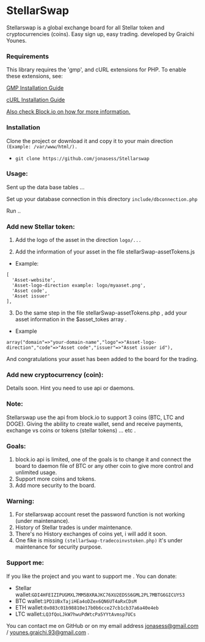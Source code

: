# StellarSwap 
Stellarswap is a global exchange board for all Stellar token and cryptocurrencies (coins). Easy sign up, easy trading.
developed by Graichi Younes.

### Requirements

This library requires the 'gmp', and cURL extensions for PHP. To enable these extensions, see:
   
   [GMP Installation Guide](http://php.net/manual/en/gmp.installation.php)

   [cURL Installation Guide](http://php.net/manual/en/curl.installation.php)
   
[Also check Block.io on how for more information.](https://github.com/BlockIo/block_io-php)


### Installation

Clone the project or download it and copy it to your main direction ```(Example: /var/www/html/).```
* ``` git clone https://github.com/jonasess/Stellarswap ```

### Usage:

Sent up the data base tables ...

Set up your database connection in this directory ``` include/dbconnection.php ```

Run ..
### Add new Stellar token:
1. Add the logo of the asset in the direction ``` logo/... ```

2. Add the information of your asset in the file stellarSwap-assetTokens.js
* Example:
```
[
  'Asset-website',
  'Asset-logo-direction example: logo/myaaset.png',
  'Asset code',
  'Asset issuer'
],
```

3. Do the same step in the file stellarSwap-assetTokens.php , add your asset information in the $asset_tokes array .
* Example
```
array("domain"=>"your-domain-name","logo"=>"Asset-logo-direction","code"=>"Asset code","issuer"=>"Asset issuer id"),
```

And congratulations your asset has been added to the board for the trading.

### Add new cryptocurrency (coin):
Details soon.
Hint you need to use api or daemons.

### Note:
Stellarswap use the api from block.io to support 3 coins (BTC, LTC and DOGE).
Giving the ability to create wallet, send and receive payments, exchange vs coins or tokens (stellar tokens) ... etc .

### Goals:
1. block.io api is limited, one of the goals is to change it and connect the board to daemon file of BTC or any other coin to give more control and unlimited usage.
2. Support more coins and tokens.
3. Add more security to the board.

### Warning:
1. For stellarswap account reset the password function is not working (under maintenance).
2. History of Stellar trades is under maintenance.
3. There's no History exchanges of coins yet, i will add it soon.
4. One fike is missing ```(stellarSwap-tradecoinvstoken.php)``` it's under maintenance for security purpose.

### Support me:
If you like the project and you want to support me . You can donate:
* Stellar wallet:``` GDI4HFEIZIPUGMXL7MM5BXRAJKC76XU2EDSS6GML2PL7MBTG6GICUYS3 ```
* BTC wallet:``` 1PD1UBxTajiHEa4oDZex6QN6UT4aRxCDsM ```
* ETH wallet:``` 0x083c01b98810e17b0b6cce27cb1cb37a6a40e4eb ```
* LTC wallet:``` LQ3fQoLJkW7hwuPdWtcPa5YYtAvmsp7UCs ```

You can contact me on GitHub or on my email address jonasess@gmail.com / younes.graichi.93@gmail.com .
